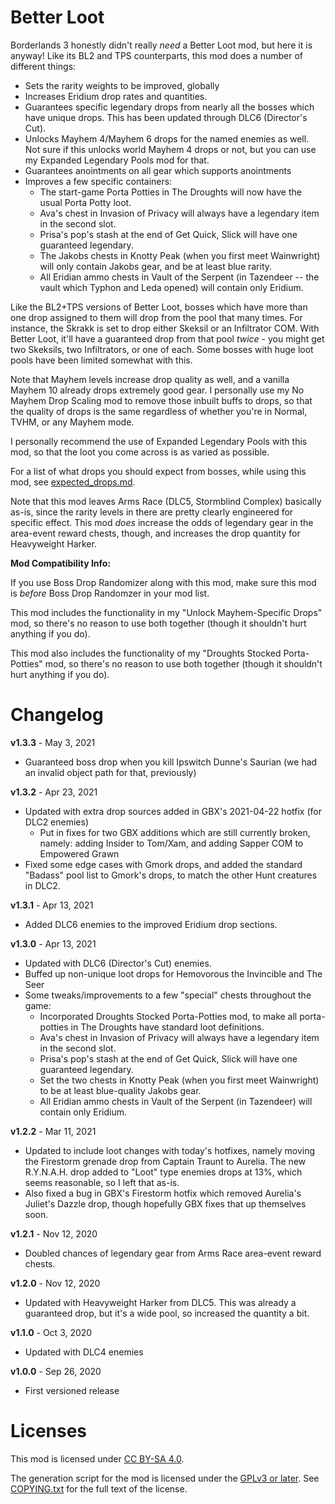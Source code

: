Better Loot
===========

Borderlands 3 honestly didn't really *need* a Better Loot mod, but here it
is anyway!  Like its BL2 and TPS counterparts, this mod does a number of
different things:

* Sets the rarity weights to be improved, globally
* Increases Eridium drop rates and quantities.
* Guarantees specific legendary drops from nearly all the bosses which
  have unique drops.  This has been updated through DLC6 (Director's Cut).
* Unlocks Mayhem 4/Mayhem 6 drops for the named enemies as well.  Not sure if this
  unlocks world Mayhem 4 drops or not, but you can use my Expanded Legendary Pools
  mod for that.
* Guarantees anointments on all gear which supports anointments
* Improves a few specific containers:
  * The start-game Porta Potties in The Droughts will now have the usual Porta
    Potty loot.
  * Ava's chest in Invasion of Privacy will always have a legendary item in the
    second slot.
  * Prisa's pop's stash at the end of Get Quick, Slick will have one guaranteed
    legendary.
  * The Jakobs chests in Knotty Peak (when you first meet Wainwright) will only
    contain Jakobs gear, and be at least blue rarity.
  * All Eridian ammo chests in Vault of the Serpent (in Tazendeer -- the vault
    which Typhon and Leda opened) will contain only Eridium.

Like the BL2+TPS versions of Better Loot, bosses which have more than one drop
assigned to them will drop from the pool that many times.  For instance, the Skrakk
is set to drop either Skeksil or an Infiltrator COM.  With Better Loot, it'll have
a guaranteed drop from that pool *twice* - you might get two Skeksils, two Infiltrators,
or one of each.  Some bosses with huge loot pools have been limited somewhat with
this.

Note that Mayhem levels increase drop quality as well, and a vanilla Mayhem 10
already drops extremely good gear.  I personally use my No Mayhem Drop Scaling mod
to remove those inbuilt buffs to drops, so that the quality of drops is the same
regardless of whether you're in Normal, TVHM, or any Mayhem mode.

I personally recommend the use of Expanded Legendary Pools with this mod, so that
the loot you come across is as varied as possible.

For a list of what drops you should expect from bosses, while using this mod, see
[expected_drops.md](https://github.com/BLCM/bl3mods/blob/master/Apocalyptech/loot_changes/better_loot/expected_drops.md).

Note that this mod leaves Arms Race (DLC5, Stormblind Complex) basically as-is,
since the rarity levels in there are pretty clearly engineered for specific
effect.  This mod *does* increase the odds of legendary gear in the area-event
reward chests, though, and increases the drop quantity for Heavyweight Harker.

**Mod Compatibility Info:**

If you use Boss Drop Randomizer along with this mod, make sure this mod is
*before* Boss Drop Randomzer in your mod list.

This mod includes the functionality in my "Unlock Mayhem-Specific Drops" mod,
so there's no reason to use both together (though it shouldn't hurt anything
if you do).

This mod also includes the functionality of my "Droughts Stocked Porta-Potties"
mod, so there's no reason to use both together (though it shouldn't hurt
anything if you do).

Changelog
=========

**v1.3.3** - May 3, 2021
 * Guaranteed boss drop when you kill Ipswitch Dunne's Saurian (we had an
   invalid object path for that, previously)

**v1.3.2** - Apr 23, 2021
 * Updated with extra drop sources added in GBX's 2021-04-22 hotfix (for DLC2
   enemies)
   * Put in fixes for two GBX additions which are still currently broken,
     namely: adding Insider to Tom/Xam, and adding Sapper COM to Empowered
     Grawn
 * Fixed some edge cases with Gmork drops, and added the standard "Badass"
   pool list to Gmork's drops, to match the other Hunt creatures in DLC2.

**v1.3.1** - Apr 13, 2021
 * Added DLC6 enemies to the improved Eridium drop sections.

**v1.3.0** - Apr 13, 2021
 * Updated with DLC6 (Director's Cut) enemies.
 * Buffed up non-unique loot drops for Hemovorous the Invincible and The Seer
 * Some tweaks/improvements to a few "special" chests throughout the game:
   * Incorporated Droughts Stocked Porta-Potties mod, to make all porta-potties
     in The Droughts have standard loot definitions.
   * Ava's chest in Invasion of Privacy will always have a legendary item in the
     second slot.
   * Prisa's pop's stash at the end of Get Quick, Slick will have one guaranteed
     legendary.
   * Set the two chests in Knotty Peak (when you first meet Wainwright) to be
     at least blue-quality Jakobs gear.
   * All Eridian ammo chests in Vault of the Serpent (in Tazendeer) will contain
     only Eridium.

**v1.2.2** - Mar 11, 2021
 * Updated to include loot changes with today's hotfixes, namely moving
   the Firestorm grenade drop from Captain Traunt to Aurelia.  The new
   R.Y.N.A.H.  drop added to "Loot" type enemies drops at 13%, which seems
   reasonable, so I left that as-is.
 * Also fixed a bug in GBX's Firestorm hotfix which removed Aurelia's
   Juliet's Dazzle drop, though hopefully GBX fixes that up themselves soon.

**v1.2.1** - Nov 12, 2020
 * Doubled chances of legendary gear from Arms Race area-event reward
   chests.

**v1.2.0** - Nov 12, 2020
 * Updated with Heavyweight Harker from DLC5.  This was already a
   guaranteed drop, but it's a wide pool, so increased the quantity
   a bit.

**v1.1.0** - Oct 3, 2020
 * Updated with DLC4 enemies

**v1.0.0** - Sep 26, 2020
 * First versioned release
 
Licenses
========

This mod is licensed under [CC BY-SA 4.0](https://creativecommons.org/licenses/by-sa/4.0/).

The generation script for the mod is licensed under the
[GPLv3 or later](https://www.gnu.org/licenses/quick-guide-gplv3.html).
See [COPYING.txt](../../COPYING.txt) for the full text of the license.

